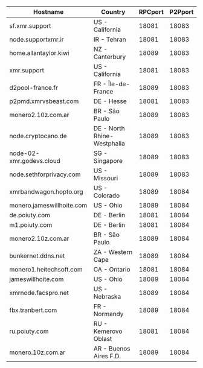 Hostname | Country | RPCport | P2Pport
--- | --- | --- | ---
sf.xmr.support | US - California | 18081 | 18083
node.supportxmr.ir | IR - Tehran | 18081 | 18083
home.allantaylor.kiwi | NZ - Canterbury | 18089 | 18083
xmr.support | US - California | 18081 | 18083
d2pool-france.fr | FR - Île-de-France | 18089 | 18083
p2pmd.xmrvsbeast.com | DE - Hesse | 18081 | 18083
monero2.10z.com.ar | BR - São Paulo | 18089 | 18083
node.cryptocano.de | DE - North Rhine-Westphalia | 18089 | 18083
node-02-xmr.godevs.cloud | SG - Singapore | 18089 | 18083
node.sethforprivacy.com | US - Missouri | 18089 | 18083
xmrbandwagon.hopto.org | US - Colorado | 18089 | 18084
monero.jameswillhoite.com | US - Ohio | 18089 | 18084
de.poiuty.com | DE - Berlin | 18081 | 18084
m1.poiuty.com | DE - Berlin | 18081 | 18084
monero2.10z.com.ar | BR - São Paulo | 18089 | 18084
bunkernet.ddns.net | ZA - Western Cape | 18089 | 18084
monero1.heitechsoft.com | CA - Ontario | 18081 | 18084
jameswillhoite.com | US - Ohio | 18089 | 18084
xmrnode.facspro.net | US - Nebraska | 18089 | 18084
fbx.tranbert.com | FR - Normandy | 18089 | 18084
ru.poiuty.com | RU - Kemerovo Oblast | 18081 | 18084
monero.10z.com.ar | AR - Buenos Aires F.D. | 18089 | 18084
